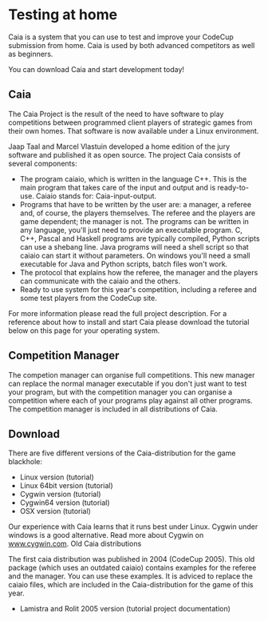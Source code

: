 # Testing at home

Caia is a system that you can use to test and improve your CodeCup submission from home. Caia is used by both advanced competitors as well as beginners.

You can download Caia and start development today!

## Caia

The Caia Project is the result of the need to have software to play competitions between programmed client players of strategic games from their own homes. That software is now available under a Linux environment.

Jaap Taal and Marcel Vlastuin developed a home edition of the jury software and published it as open source. The project Caia consists of several components:

* The program caiaio, which is written in the language C++. This is the main program that takes care of the input and output and is ready-to-use. Caiaio stands for: Caia-input-output.
* Programs that have to be written by the user are: a manager, a referee and, of course, the players themselves. The referee and the players are game dependent; the manager is not. The programs can be written in any language, you'll just need to provide an executable program. C, C++, Pascal and Haskell programs are typically compiled, Python scripts can use a shebang line. Java programs will need a shell script so that caiaio can start it without parameters. On windows you'll need a small executable for Java and Python scripts, batch files won't work.
* The protocol that explains how the referee, the manager and the players can communicate with the caiaio and the others.
* Ready to use system for this year's competition, including a referee and some test players from the CodeCup site.

For more information please read the full project description.
For a reference about how to install and start Caia please download the tutorial below on this page for your operating system. 

## Competition Manager

The competion manager can organise full competitions. This new manager can replace the normal manager executable if you don't just want to test your program, but with the competition manager you can organise a competition where each of your programs play against all other programs.
The competition manager is included in all distributions of Caia.

## Download

There are five different versions of the Caia-distribution for the game blackhole:

* Linux version (tutorial)
* Linux 64bit version (tutorial)
* Cygwin version (tutorial)
* Cygwin64 version (tutorial)
* OSX version (tutorial)

Our experience with Caia learns that it runs best under Linux. Cygwin under windows is a good alternative. Read more about Cygwin on www.cygwin.com.
Old Caia distributions

The first caia distribution was published in 2004 (CodeCup 2005). This old package (which uses an outdated caiaio) contains examples for the referee and the manager. You can use these examples. It is adviced to replace the caiaio files, which are included in the Caia-distribution for the game of this year.

* Lamistra and Rolit 2005 version (tutorial project documentation)
